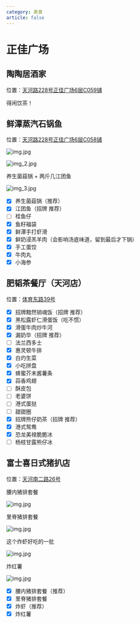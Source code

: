 ```yaml
---
category: 美食
article: false
---
```


# 正佳广场

## 陶陶居酒家 <Badge text="常来" type="tip" />

<span class="icon iconfont icon-locate"></span> 位置：<a href="https://ditu.amap.com/place/B0FFG2O3RL" target="_blank">天河路228号正佳广场6层C059铺</a>

得闲饮茶！

## 鲜潭蒸汽石锅鱼

<span class="icon iconfont icon-locate"></span> 位置：<a href="https://ditu.amap.com/place/B0I6B1025W" target="_blank">天河路228号正佳广场6层C058铺</a>

![img.jpg](https://img.sherry4869.com/Blog/life/delicacies/guangzhou/th/zjgc/FreshpoolSteamStonePotFish/img.jpg)

![img_2.jpg](https://img.sherry4869.com/Blog/life/delicacies/guangzhou/th/zjgc/FreshpoolSteamStonePotFish/img_2.jpg)

养生菌菇锅 + 两斤几江团鱼

![img_3.jpg](https://img.sherry4869.com/Blog/life/delicacies/guangzhou/th/zjgc/FreshpoolSteamStonePotFish/img_3.jpg)

- [x] 养生菌菇锅（推荐）
- [x] 江团鱼（招牌 推荐）
- [ ] 桂鱼仔
- [x] 鱼籽福袋
- [x] 鲜潭手打虾滑
- [x] 鲜奶浸羔羊肉（会影响汤底味道，留到最后才下锅）
- [x] 手工蛋饺
- [x] 牛肉丸
- [x] 小海参

## 肥韬茶餐厅（天河店） <Badge text="常来" type="tip" />

<span class="icon iconfont icon-locate"></span> 位置：<a href="https://ditu.amap.com/place/B0IA9MLZIL" target="_blank">体育东路39号</a>

- [x] 招牌黯然销魂饭（招牌 推荐）
- [x] 黑松露虾仁滑蛋饭（吃不惯）
- [x] 滑蛋牛肉炒牛河
- [x] 漏奶华（招牌 推荐）
- [ ] 法兰西多士
- [x] 惠灵顿牛排
- [x] 白灼生菜
- [x] 小吃拼盘
- [x] 蜂蜜芥末酱薯条
- [x] 蒜香鸡翅
- [ ] 酥皮包
- [ ] 老婆饼
- [ ] 港式蛋挞
- [ ] 甜甜圈
- [x] 招牌熊仔奶茶（招牌 推荐）
- [x] 港式鸳鸯
- [x] 恐龙美禄脆脆冰
- [ ] 杨枝甘露熊仔冰

## 富士喜日式猪扒店

<span class="icon iconfont icon-locate"></span> 位置：<a href="https://ditu.amap.com/place/B0IDSRMT99" target="_blank">天河南二路26号</a>

腰内猪排套餐

![img.jpg](https://img.sherry4869.com/Blog/life/delicacies/guangzhou/th/zjgc/fsxPorkChop/img.jpg)

里脊猪排套餐

![img.jpg](https://img.sherry4869.com/Blog/life/delicacies/guangzhou/th/zjgc/fsxPorkChop/img_2.jpg)

这个炸虾好吃的一批

![img.jpg](https://img.sherry4869.com/Blog/life/delicacies/guangzhou/th/zjgc/fsxPorkChop/img_3.jpg)

炸红薯

![img.jpg](https://img.sherry4869.com/Blog/life/delicacies/guangzhou/th/zjgc/fsxPorkChop/img_4.jpg)

- [x] 腰内猪排套餐（推荐）
- [x] 里脊猪排套餐
- [x] 炸虾（推荐）
- [x] 炸红薯